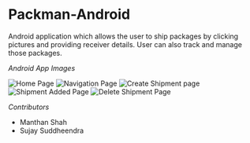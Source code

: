 # Packman-Android
Android application which allows the user to ship packages by clicking pictures and providing receiver details. User can also track and manage those packages.

_Android App Images_

![Home Page](https://cloud.githubusercontent.com/assets/8069263/22679947/26abaace-eccb-11e6-9bbe-76fb5edbff07.png)
![Navigation Page](https://cloud.githubusercontent.com/assets/8069263/22679949/26b00ed4-eccb-11e6-8ac8-09d8fb560ed8.png)
![Create Shipment page](https://cloud.githubusercontent.com/assets/8069263/22679946/26aa7000-eccb-11e6-9db4-4e1ed7d989a2.png)
![Shipment Added Page](https://cloud.githubusercontent.com/assets/8069263/22679945/26943362-eccb-11e6-91c3-3b78f2ed440c.png)
![Delete Shipment Page](https://cloud.githubusercontent.com/assets/8069263/22679948/26ad8934-eccb-11e6-8293-e0efce84b618.png)


_Contributors_
- Manthan Shah
- Sujay Suddheendra
